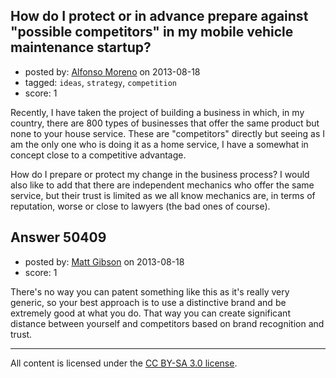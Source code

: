 ## How do I protect or in advance prepare against "possible competitors" in my mobile vehicle maintenance startup?

- posted by: [Alfonso Moreno](https://stackexchange.com/users/-1/27479-alfonso-moreno) on 2013-08-18
- tagged: `ideas`, `strategy`, `competition`
- score: 1

Recently, I have taken the project of building a business in which, in my country, there are 800 types of businesses that offer the same product but none to your house service. These are "competitors" directly but seeing as I am the only one who is doing it as a home service, I have a somewhat in concept close to a competitive advantage.

How do I prepare or protect my change in the business process? I would also like to add that there are independent mechanics who offer the same service, but their trust is limited as we all know mechanics are, in terms of reputation, worse or close to lawyers (the bad ones of course).



## Answer 50409

- posted by: [Matt Gibson](https://stackexchange.com/users/-1/25178-matt-gibson) on 2013-08-18
- score: 1

There's no way you can patent something like this as it's really very generic, so your best approach is to use a distinctive brand and be extremely good at what you do. That way you can create significant distance between yourself and competitors based on brand recognition and trust.



---

All content is licensed under the [CC BY-SA 3.0 license](https://creativecommons.org/licenses/by-sa/3.0/).
